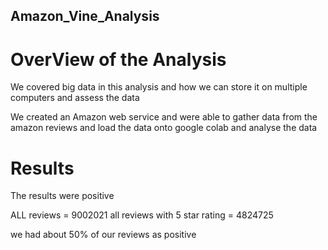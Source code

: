 ## Amazon_Vine_Analysis

# OverView of the Analysis
We covered big data in this analysis and how we can store it on multiple computers and assess the data

We created an Amazon web service and were able to gather data from the amazon reviews and load the data onto google colab and analyse the data


# Results

The results were positive 

ALL reviews = 9002021
all reviews with 5 star rating = 4824725

we had about 50% of our reviews as positive